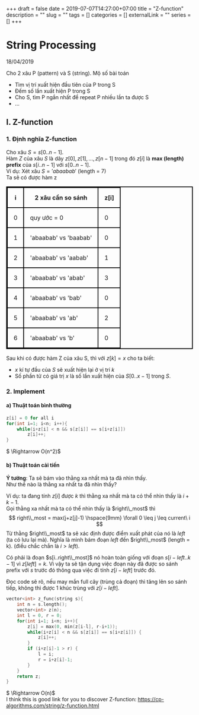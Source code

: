 +++ 
draft = false
date = 2019-07-07T14:27:00+07:00
title = "Z-function"
description = ""
slug = "" 
tags = []
categories = []
externalLink = ""
series = []
+++
<style>
    th, td {
        padding: 1.0rem;
    }
    table, th, td {
      border: 2px solid black;
    }
 </style>
# String Processing
18/04/2019  

Cho 2 xâu P (pattern) và S (string). Mộ số bài toán  

- Tìm vị trí xuất hiện đầu tiên của P trong S
- Đếm số lần xuất hiện P trong S
- Cho S, tìm P ngắn nhất để repeat P nhiều lần ta được S
- ...

## I.  Z-function
### 1. Định nghĩa Z-function
Cho xâu $S = s[0..n-1]$.  
Hàm $Z$ của xâu $S$ là dãy $z[0], z[1], ..., z[n-1]$ trong đó $z[i]$ là **max (length) prefix** của $s[i..n-1]$ với $s[0..n-1]$.  
Ví dụ: Xét xâu $S = 'abaabab'$ (length = 7)  
Ta sẽ có được hàm z

 i | 2 xâu cần so sánh | z[i] 
---|-------------------|------
 0 | quy ước = 0       |  0   
 1 | 'abaabab' vs 'baabab' | 0
 2 | 'abaabab' vs 'aabab'  | 1
 3 | 'abaabab' vs 'abab'   | 3
 4 | 'abaabab' vs 'bab'    | 0
 5 | 'abaabab' vs 'ab'     | 2
 6 | 'abaabab' vs 'b'      | 0

Sau khi có được hàm Z của xâu  S, thì với $z[k] = x$ cho ta biết: 

- $x$ kí tự đầu của $S$ sẽ xuất hiện lại ở vị trí $k$
- Số phần tử có giá trị $x$ là số lần xuất hiện của $S[0..x-1]$ trong $S$.

### 2. Implement
#### a) Thuật toán bình thường
```cpp
z[i] = 0 for all i
for(int i=1; i<n; i++){
    while(i+z[i] < n && s[z[i]] == s[i+z[i]]) 
        z[i]++;
}
```
$ \Rightarrow O(n^2)$

#### b) Thuật toán cải tiến
**Ý tưởng**: Ta sẽ bám vào thằng xa nhất mà ta đã nhìn thấy.  
Như thế nào là thằng xa nhất ta đã nhìn thấy?  

Ví dụ: ta đang tính $z[i]$ được $k$ thì thằng xa nhất mà ta có thể nhìn thấy là $i+k-1$.  
Gọi thằng xa nhất mà ta có thể nhìn thấy là $right\\_most$ thì  
$$ right\\_most = max(j+z[j]-1) \hspace{9mm} \forall  0 \leq j \leq current\ i $$ 
Từ thằng $right\\_most$ ta sẽ xác định được điểm xuất phát của nó là $left$ (ta có lưu lại mà). Nghĩa là mình bám đoạn $left$ đến $right\\_most$ (length = k). (điều chắc chắn là $i > left$).  

Có phải là đoạn $s[i..right\\_most]$ nó hoàn toàn giống với đoạn $s[i-left..k-1]$ vì $z[left]
= k$. Vì vậy ta sẽ tận dụng việc đoạn này đã được so sánh prefix với $s$ trước đó thông qua việc đi tính $z[i-left]$ trước đó.  

Đọc code sẽ rõ, nếu may mắn full cây (trùng cả đoạn) thì tăng lên so sánh tiếp, không thì được 1 khúc trùng với $z[i-left]$.  

```cpp
vector<int> z_func(string s){
    int n = s.length();
    vector<int> z(n);
    int l = 0, r = 0;
    for(int i=1; i<n; i++){
        z[i] = max(0, min(z[i-l], r-i+1));
        while(i+z[i] < n && s[z[i]] == s[i+z[i]]) {
            z[i]++;
        }
        if (i+z[i]-1 > r) {
            l = i;
            r = i+z[i]-1;
        }
    }
    return z;
}
```
$ \Rightarrow O(n)$  
I think this is good link for you to discover Z-function: https://cp-algorithms.com/string/z-function.html